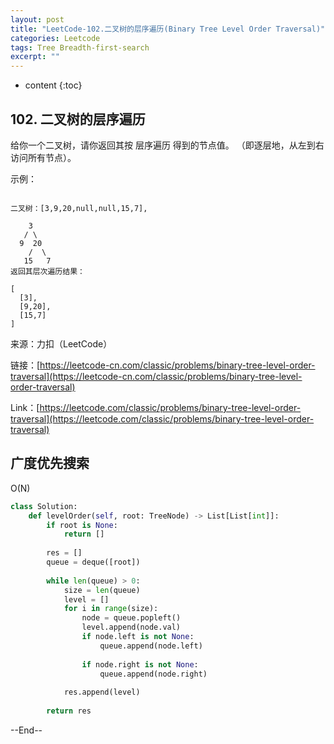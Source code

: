 ```yaml
---
layout: post
title: "LeetCode-102.二叉树的层序遍历(Binary Tree Level Order Traversal)"
categories: Leetcode
tags: Tree Breadth-first-search
excerpt: ""
---
```


* content
{:toc}

## 102. 二叉树的层序遍历

给你一个二叉树，请你返回其按 层序遍历 得到的节点值。 （即逐层地，从左到右访问所有节点）。

示例：
```

二叉树：[3,9,20,null,null,15,7],

    3
   / \
  9  20
    /  \
   15   7
返回其层次遍历结果：

[
  [3],
  [9,20],
  [15,7]
]
```

来源：力扣（LeetCode）

链接：[https://leetcode-cn.com/classic/problems/binary-tree-level-order-traversal](https://leetcode-cn.com/classic/problems/binary-tree-level-order-traversal)

Link：[https://leetcode.com/classic/problems/binary-tree-level-order-traversal](https://leetcode.com/classic/problems/binary-tree-level-order-traversal)

## 广度优先搜索

O(N)

```python
class Solution:
    def levelOrder(self, root: TreeNode) -> List[List[int]]:
        if root is None:
            return []
            
        res = []
        queue = deque([root])
            
        while len(queue) > 0:
            size = len(queue)
            level = []
            for i in range(size):
                node = queue.popleft()
                level.append(node.val)
                if node.left is not None:
                    queue.append(node.left)
                    
                if node.right is not None:
                    queue.append(node.right)
                    
            res.append(level)
            
        return res
```

--End--


